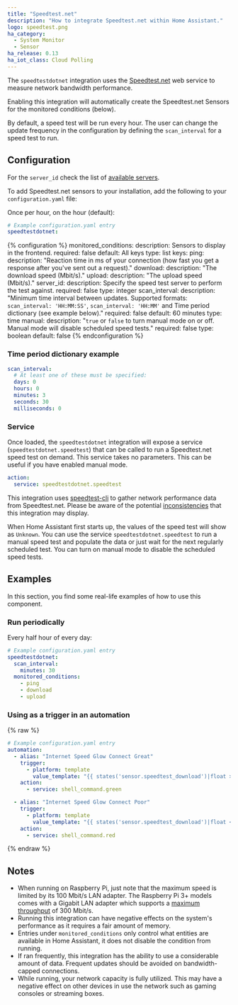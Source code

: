 ```yaml
---
title: "Speedtest.net"
description: "How to integrate Speedtest.net within Home Assistant."
logo: speedtest.png
ha_category:
  - System Monitor
  - Sensor
ha_release: 0.13
ha_iot_class: Cloud Polling
---
```


The `speedtestdotnet` integration uses the [Speedtest.net](https://speedtest.net/) web service to measure network bandwidth performance.

Enabling this integration will automatically create the Speedtest.net Sensors for the monitored conditions (below).

By default, a speed test will be run every hour. The user can change the update frequency in the configuration by defining the `scan_interval` for a speed test to run.

## Configuration

For the `server_id` check the list of [available servers](https://www.speedtest.net/speedtest-servers.php).

To add Speedtest.net sensors to your installation, add the following to your `configuration.yaml` file:

Once per hour, on the hour (default):

```yaml
# Example configuration.yaml entry
speedtestdotnet:
```

{% configuration %}
monitored_conditions:
  description: Sensors to display in the frontend.
  required: false
  default: All keys
  type: list
  keys:
    ping:
      description: "Reaction time in ms of your connection (how fast you get a response after you've sent out a request)."
    download:
      description: "The download speed (Mbit/s)."
    upload:
      description: "The upload speed (Mbit/s)."
server_id:
  description: Specify the speed test server to perform the test against.
  required: false
  type: integer
scan_interval:
  description: "Minimum time interval between updates. Supported formats: `scan_interval: 'HH:MM:SS'`, `scan_interval: 'HH:MM'` and Time period dictionary (see example below)."
  required: false
  default: 60 minutes
  type: time
manual:
  description: "`true` or `false` to turn manual mode on or off. Manual mode will disable scheduled speed tests."
  required: false
  type: boolean
  default: false
{% endconfiguration %}

### Time period dictionary example

```yaml
scan_interval:
  # At least one of these must be specified:
  days: 0
  hours: 0
  minutes: 3
  seconds: 30
  milliseconds: 0
```

### Service

Once loaded, the `speedtestdotnet` integration will expose a service (`speedtestdotnet.speedtest`) that can be called to run a Speedtest.net speed test on demand. This service takes no parameters. This can be useful if you have enabled manual mode.

```yaml
action:
  service: speedtestdotnet.speedtest
```

This integration uses [speedtest-cli](https://github.com/sivel/speedtest-cli) to gather network performance data from Speedtest.net.
Please be aware of the potential [inconsistencies](https://github.com/sivel/speedtest-cli#inconsistency) that this integration may display.

When Home Assistant first starts up, the values of the speed test will show as `Unknown`. You can use the service `speedtestdotnet.speedtest` to run a manual speed test and populate the data or just wait for the next regularly scheduled test. You can turn on manual mode to disable the scheduled speed tests.

## Examples

In this section, you find some real-life examples of how to use this component.

### Run periodically

Every half hour of every day:

```yaml
# Example configuration.yaml entry
speedtestdotnet:
  scan_interval:
    minutes: 30
  monitored_conditions:
    - ping
    - download
    - upload
```

### Using as a trigger in an automation

{% raw %}
```yaml
# Example configuration.yaml entry
automation:
  - alias: "Internet Speed Glow Connect Great"
    trigger:
      - platform: template
        value_template: "{{ states('sensor.speedtest_download')|float >= 10 }}"
    action:
      - service: shell_command.green

  - alias: "Internet Speed Glow Connect Poor"
    trigger:
      - platform: template
        value_template: "{{ states('sensor.speedtest_download')|float < 10 }}"
    action:
      - service: shell_command.red
```
{% endraw %}

## Notes

- When running on Raspberry Pi, just note that the maximum speed is limited by its 100 Mbit/s LAN adapter. The Raspberry Pi 3+ models comes with a Gigabit LAN adapter which supports a [maximum throughput](https://www.raspberrypi.org/products/raspberry-pi-3-model-b-plus/) of 300 Mbit/s.
- Running this integration can have negative effects on the system's performance as it requires a fair amount of memory.
- Entries under `monitored_conditions` only control what entities are available in Home Assistant, it does not disable the condition from running.
- If ran frequently, this integration has the ability to use a considerable amount of data. Frequent updates should be avoided on bandwidth-capped connections.
- While running, your network capacity is fully utilized. This may have a negative effect on other devices in use the network such as gaming consoles or streaming boxes.
